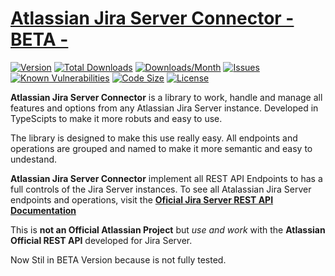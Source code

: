 # [**Atlassian Jira Server Connector - BETA -**]()

[![Version](https://img.shields.io/npm/v/jira-server-connector?logo=npm)](https://www.npmjs.com/package/jira-server-connector)
[![Total Downloads](https://img.shields.io/npm/dt/jira-server-connector?logo=npm)](https://www.npmjs.com/package/jira-server-connector/core)
[![Downloads/Month](https://img.shields.io/npm/dm/jira-server-connector?logo=npm)](https://www.npmjs.com/package/jira-server-connector)
[![Issues](https://img.shields.io/github/issues/jjlongoria/jira-server-connector)](https://github.com/JJLongoria/jira-server-connector/issues)
[![Known Vulnerabilities](https://snyk.io/test/github/JJLongoria/jira-server-connector/badge.svg)](https://snyk.io/test/github/JJLongoria/jira-server-connector)
[![Code Size](https://img.shields.io/github/languages/code-size/jjlongoria/jira-server-connector)](https://github.com/JJLongoria/jira-server-connector)
[![License](https://img.shields.io/github/license/jjlongoria/jira-server-connector?logo=github)](https://github.com/JJLongoria/jira-server-connector/blob/master/LICENSE)

**Atlassian Jira Server Connector** is a library to work, handle and manage all features and options from any Atlassian Jira Server instance. Developed in TypeScipts to make it more robuts and easy to use. 

The library is designed to make this use really easy. All endpoints and operations are grouped and named to make it more semantic and easy to undestand.

**Atlassian Jira Server Connector** implement all REST API Endpoints to has a full controls of the Jira Server instances. To see all Atalassian Jira Server endpoints and operations, visit the [**Oficial Jira Server REST API Documentation**](https://docs.atlassian.com/software/jira/docs/api/REST/latest/)

This is **not an Official Atlassian Project** but *use and work* with the **Atlassian Official REST API** developed for Jira Server.

Now Stil in BETA Version because is not fully tested.